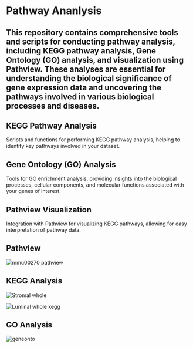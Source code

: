# Pathway Ananlysis

## This repository contains comprehensive tools and scripts for conducting pathway analysis, including KEGG pathway analysis, Gene Ontology (GO) analysis, and visualization using Pathview. These analyses are essential for understanding the biological significance of gene expression data and uncovering the pathways involved in various biological processes and diseases.

## KEGG Pathway Analysis 
Scripts and functions for performing KEGG pathway analysis, helping to identify key pathways involved in your dataset.

## Gene Ontology (GO) Analysis 
Tools for GO enrichment analysis, providing insights into the biological processes, cellular components, and molecular functions associated with your genes of interest.

## Pathview Visualization
Integration with Pathview for visualizing KEGG pathways, allowing for easy interpretation of pathway data.

## Pathview
![mmu00270 pathview](https://github.com/Achiraa/Pathway-Analysis/assets/114616203/a0c91279-b062-46cf-9d17-439889256618)

## KEGG Analysis
![Stromal whole](https://github.com/Achiraa/Pathway-Analysis/assets/114616203/38e86cca-e773-4feb-93c7-79b77fc03689)

![Luminal whole kegg](https://github.com/Achiraa/Pathway-Analysis/assets/114616203/c9e518c1-27e9-4859-8490-904070e1df53)

## GO Analysis
![geneonto](https://github.com/Achiraa/Pathway-Analysis/assets/114616203/8bba4527-9d9f-4a86-be86-f453dd38ac2e)
